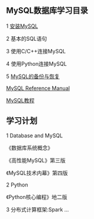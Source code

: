 ## MySQL数据库学习目录

1 [安装MySQL](https://github.com/luofengmacheng/database-mysql/blob/master/mysql_install.md)

2 基本的SQL语句

3 使用C/C++连接MySQL

4 使用Python连接MySQL

5 [MySQL的备份与恢复](https://github.com/luofengmacheng/database-mysql/blob/master/backup_recovery.md)

[MySQL Reference Manual](http://dev.mysql.com/doc/refman/5.6/en/index.html)

[MySQL教程](http://www.w3cschool.cc/mysql/mysql-tutorial.html)

## 学习计划

1 Database and MySQL

《数据库系统概念》

《高性能MySQL》第三版

《MySQL技术内幕》第四版

2 Python

《Python核心编程》地二版

3 分布式计算框架:Spark ...
